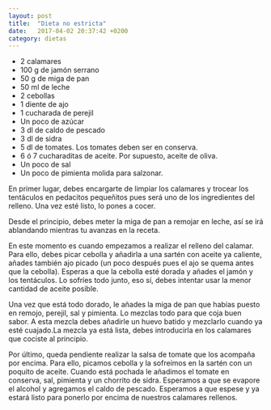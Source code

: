 ```yaml
---
layout: post
title:  "Dieta no estricta"
date:   2017-04-02 20:37:42 +0200
category: dietas
---
```

* 2 calamares
* 100 g de jamón serrano
* 50 g de miga de pan
* 50 ml de leche
* 2 cebollas
* 1 diente de ajo
* 1 cucharada de perejil
* Un poco de azúcar
* 3 dl de caldo de pescado
* 3 dl de sidra
* 5 dl de tomates. Los tomates deben ser en conserva.
* 6 ó 7 cucharaditas de aceite. Por supuesto, aceite de oliva.
* Un poco de sal
* Un poco de pimienta molida para salzonar.

En primer lugar, debes encargarte de limpiar los calamares y trocear los tentáculos 
en pedacitos pequeñitos pues será uno de los ingredientes del relleno. Una vez esté 
listo, lo pones a cocer.

Desde el principio, debes meter la miga de pan a remojar en leche, así se irá ablandando 
mientras tu avanzas en la receta.

En este momento es cuando empezamos a realizar el relleno del calamar. Para ello, debes 
picar cebolla y añadirla a una sartén con aceite ya caliente, añades también ajo picado 
(un poco después pues el ajo se quema antes que la cebolla). Esperas a que la cebolla 
esté dorada y añades el jamón y los tentáculos. Lo sofríes todo junto, eso sí, debes 
intentar usar la menor cantidad de aceite posible.

Una vez que está todo dorado, le añades la miga de pan que habías puesto en remojo, 
perejil, sal y pimienta. Lo mezclas todo para que coja buen sabor. A esta mezcla debes 
añadirle un huevo batido y mezclarlo cuando ya esté cuajado.La mezcla ya está lista, 
debes introducirla en los calamares que cociste al principio.

Por último, queda pendiente realizar la salsa de tomate que los acompaña por encima. 
Para ello, picamos cebolla y la sofreímos en la sartén con un poquito de aceite. Cuando 
está pochada le añadimos el tomate en conserva, sal, pimienta y un chorrito de sidra. 
Esperamos a que se evapore el alcohol y agregamos el caldo de pescado. Esperamos a que 
espese y ya estará listo para ponerlo por encima de nuestros calamares rellenos.

